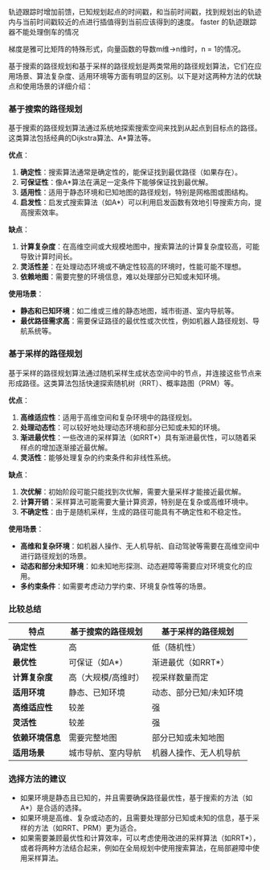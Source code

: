 轨迹跟踪时增加前馈，已知规划起点的时间戳，和当前时间戳，找到规划出的轨迹内与当前时间戳较近的点进行插值得到当前应该得到的速度。
faster 的轨迹跟踪器不能处理倒车的情况

梯度是雅可比矩阵的特殊形式，向量函数的导数m维->n维时，n = 1的情况。

基于搜索的路径规划和基于采样的路径规划是两类常用的路径规划算法，它们在应用场景、算法复杂度、适用环境等方面有明显的区别。以下是对这两种方法的优缺点和使用场景的详细介绍：

### 基于搜索的路径规划

基于搜索的路径规划算法通过系统地探索搜索空间来找到从起点到目标点的路径。这类算法包括经典的Dijkstra算法、A*算法等。

**优点**：
1. **确定性**：搜索算法通常是确定性的，能保证找到最优路径（如果存在）。
2. **可保证性**：像A*算法在满足一定条件下能够保证找到最优解。
3. **适用性**：适用于静态环境和已知地图的路径规划，特别是网格图或图结构。
4. **启发性**：启发式搜索算法（如A*）可以利用启发函数有效地引导搜索方向，提高搜索效率。

**缺点**：
1. **计算复杂度**：在高维空间或大规模地图中，搜索算法的计算复杂度较高，可能导致计算时间长。
2. **灵活性差**：在处理动态环境或不确定性较高的环境时，性能可能不理想。
3. **依赖地图**：需要完整的环境信息，难以处理部分已知或未知环境。

**使用场景**：
- **静态和已知环境**：如二维或三维的静态地图，城市街道、室内导航等。
- **最优路径需求高**：需要保证路径的最优性或次优性，例如机器人路径规划、导航系统等。

### 基于采样的路径规划

基于采样的路径规划算法通过随机采样生成状态空间中的节点，并连接这些节点来形成路径。这类算法包括快速探索随机树（RRT）、概率路图（PRM）等。

**优点**：
1. **高维适应性**：适用于高维空间和复杂环境中的路径规划。
2. **处理动态性**：可以较好地处理动态环境和部分已知或未知的环境。
3. **渐进最优性**：一些改进的采样算法（如RRT*）具有渐进最优性，可以随着采样点的增加逐渐接近最优解。
4. **灵活性**：能够处理复杂的约束条件和非线性系统。

**缺点**：
1. **次优解**：初始阶段可能只能找到次优解，需要大量采样才能接近最优解。
2. **计算开销**：采样算法可能需要大量计算资源，特别是在复杂或高维环境中。
3. **不确定性**：由于是随机采样，生成的路径可能具有不确定性和不稳定性。

**使用场景**：
- **高维和复杂环境**：如机器人操作、无人机导航、自动驾驶等需要在高维空间中进行路径规划的场景。
- **动态和部分未知环境**：如未知地形探测、动态避障等需要应对环境变化的应用。
- **多约束条件**：如需要考虑动力学约束、环境复杂性等的场景。

### 比较总结

| 特点                        | 基于搜索的路径规划            | 基于采样的路径规划           |
|-----------------------------|-------------------------------|-----------------------------|
| **确定性**                  | 高                            | 低（随机性）                |
| **最优性**                  | 可保证（如A*）                 | 渐进最优（如RRT*）          |
| **计算复杂度**              | 高（大规模/高维时）            | 视采样数量而定              |
| **适用环境**                | 静态、已知环境                | 动态、部分已知/未知环境    |
| **高维适应性**              | 较差                          | 强                          |
| **灵活性**                  | 较差                          | 强                          |
| **依赖环境信息**            | 需要完整地图                  | 部分已知或未知地图          |
| **适用场景**                | 城市导航、室内导航            | 机器人操作、无人机导航      |

### 选择方法的建议

- 如果环境是静态且已知的，并且需要确保路径最优性，基于搜索的方法（如A*）是合适的选择。
- 如果环境是高维、复杂或动态的，且需要处理部分已知或未知的信息，基于采样的方法（如RRT、PRM）更为适合。
- 如果需要兼顾最优性和计算效率，可以考虑使用改进的采样算法（如RRT*），或者将两种方法结合起来，例如在全局规划中使用搜索算法，在局部避障中使用采样算法。
